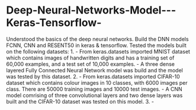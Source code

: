 # Deep-Neural-Networks-Model---Keras-Tensorflow-
Understood the basics of the deep neural networks. Build the DNN models FCNN, CNN and RESENT50 in keras & tensorflow. Tested the models built on the following datasets:
    1. - From keras.datasets imported MNIST dataset which contains images of handwritten digits and has a training set of 60,000 examples, and a test set of 10,000 examples.
       - A three dense layered Fully Connected Neural Network model was build and the model was tested by this dataset.
    2. - From keras.datasets imported CIFAR-10 dataset which contains colour images in 10 classes, with 6000 images per class. There are 50000 training images and 10000 test             images.
       - A CNN model comrising of three convolutional layers and two dense layers was built and the CIFAR-10 dataset was tested on this model.
    3. -  

